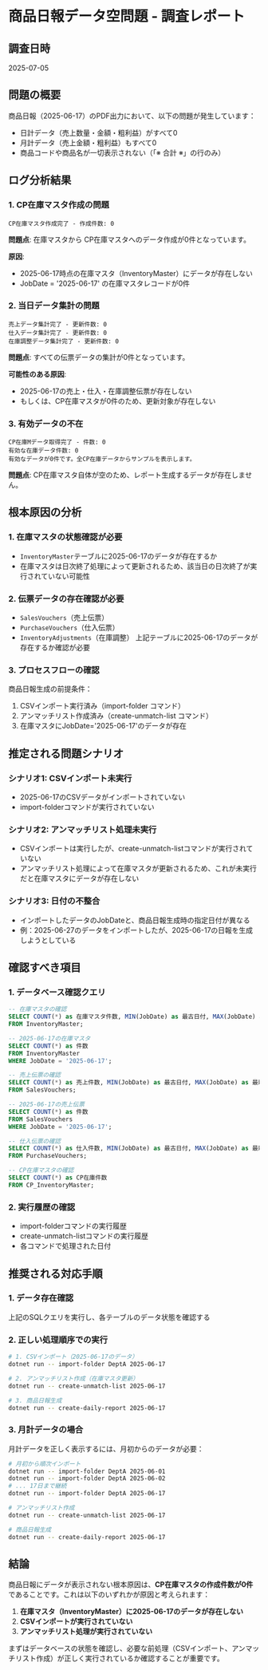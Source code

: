 # 商品日報データ空問題 - 調査レポート

## 調査日時
2025-07-05

## 問題の概要
商品日報（2025-06-17）のPDF出力において、以下の問題が発生しています：
- 日計データ（売上数量・金額・粗利益）がすべて0
- 月計データ（売上金額・粗利益）もすべて0  
- 商品コードや商品名が一切表示されない（「※ 合計 ※」の行のみ）

## ログ分析結果

### 1. CP在庫マスタ作成の問題
```
CP在庫マスタ作成完了 - 作成件数: 0
```
**問題点**: 在庫マスタから CP在庫マスタへのデータ作成が0件となっています。

**原因**: 
- 2025-06-17時点の在庫マスタ（InventoryMaster）にデータが存在しない
- JobDate = '2025-06-17' の在庫マスタレコードが0件

### 2. 当日データ集計の問題
```
売上データ集計完了 - 更新件数: 0
仕入データ集計完了 - 更新件数: 0
在庫調整データ集計完了 - 更新件数: 0
```
**問題点**: すべての伝票データの集計が0件となっています。

**可能性のある原因**:
- 2025-06-17の売上・仕入・在庫調整伝票が存在しない
- もしくは、CP在庫マスタが0件のため、更新対象が存在しない

### 3. 有効データの不在
```
CP在庫Mデータ取得完了 - 件数: 0
有効な在庫データ件数: 0
有効なデータが0件です。全CP在庫データからサンプルを表示します。
```
**問題点**: CP在庫マスタ自体が空のため、レポート生成するデータが存在しません。

## 根本原因の分析

### 1. 在庫マスタの状態確認が必要
- `InventoryMaster`テーブルに2025-06-17のデータが存在するか
- 在庫マスタは日次終了処理によって更新されるため、該当日の日次終了が実行されていない可能性

### 2. 伝票データの存在確認が必要
- `SalesVouchers`（売上伝票）
- `PurchaseVouchers`（仕入伝票）
- `InventoryAdjustments`（在庫調整）
上記テーブルに2025-06-17のデータが存在するか確認が必要

### 3. プロセスフローの確認
商品日報生成の前提条件：
1. CSVインポート実行済み（import-folder コマンド）
2. アンマッチリスト作成済み（create-unmatch-list コマンド）
3. 在庫マスタにJobDate='2025-06-17'のデータが存在

## 推定される問題シナリオ

### シナリオ1: CSVインポート未実行
- 2025-06-17のCSVデータがインポートされていない
- import-folderコマンドが実行されていない

### シナリオ2: アンマッチリスト処理未実行
- CSVインポートは実行したが、create-unmatch-listコマンドが実行されていない
- アンマッチリスト処理によって在庫マスタが更新されるため、これが未実行だと在庫マスタにデータが存在しない

### シナリオ3: 日付の不整合
- インポートしたデータのJobDateと、商品日報生成時の指定日付が異なる
- 例：2025-06-27のデータをインポートしたが、2025-06-17の日報を生成しようとしている

## 確認すべき項目

### 1. データベース確認クエリ
```sql
-- 在庫マスタの確認
SELECT COUNT(*) as 在庫マスタ件数, MIN(JobDate) as 最古日付, MAX(JobDate) as 最新日付
FROM InventoryMaster;

-- 2025-06-17の在庫マスタ
SELECT COUNT(*) as 件数 
FROM InventoryMaster 
WHERE JobDate = '2025-06-17';

-- 売上伝票の確認
SELECT COUNT(*) as 売上件数, MIN(JobDate) as 最古日付, MAX(JobDate) as 最新日付
FROM SalesVouchers;

-- 2025-06-17の売上伝票
SELECT COUNT(*) as 件数 
FROM SalesVouchers 
WHERE JobDate = '2025-06-17';

-- 仕入伝票の確認
SELECT COUNT(*) as 仕入件数, MIN(JobDate) as 最古日付, MAX(JobDate) as 最新日付
FROM PurchaseVouchers;

-- CP在庫マスタの確認
SELECT COUNT(*) as CP在庫件数 
FROM CP_InventoryMaster;
```

### 2. 実行履歴の確認
- import-folderコマンドの実行履歴
- create-unmatch-listコマンドの実行履歴
- 各コマンドで処理された日付

## 推奨される対応手順

### 1. データ存在確認
上記のSQLクエリを実行し、各テーブルのデータ状態を確認する

### 2. 正しい処理順序での実行
```bash
# 1. CSVインポート（2025-06-17のデータ）
dotnet run -- import-folder DeptA 2025-06-17

# 2. アンマッチリスト作成（在庫マスタ更新）
dotnet run -- create-unmatch-list 2025-06-17

# 3. 商品日報生成
dotnet run -- create-daily-report 2025-06-17
```

### 3. 月計データの場合
月計データを正しく表示するには、月初からのデータが必要：
```bash
# 月初から順次インポート
dotnet run -- import-folder DeptA 2025-06-01
dotnet run -- import-folder DeptA 2025-06-02
# ... 17日まで継続
dotnet run -- import-folder DeptA 2025-06-17

# アンマッチリスト作成
dotnet run -- create-unmatch-list 2025-06-17

# 商品日報生成
dotnet run -- create-daily-report 2025-06-17
```

## 結論

商品日報にデータが表示されない根本原因は、**CP在庫マスタの作成件数が0件**であることです。これは以下のいずれかが原因と考えられます：

1. **在庫マスタ（InventoryMaster）に2025-06-17のデータが存在しない**
2. **CSVインポートが実行されていない**
3. **アンマッチリスト処理が実行されていない**

まずはデータベースの状態を確認し、必要な前処理（CSVインポート、アンマッチリスト作成）が正しく実行されているか確認することが重要です。